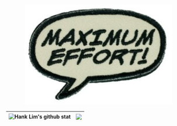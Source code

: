 <p align="center">
  <img src="maximume.png">
</p>
<p align="center">

| <img align="center" src="https://github-readme-stats.vercel.app/api?username=Maximume&show_icons=true&include_all_commits=true&theme=buefy&hide_border=true" alt="Hank Lim's github stat" /> | <img align="center" src="https://github-readme-stats.vercel.app/api/top-langs/?username=Maximume&layout=compact&theme=buefy&hide_border=true" /> |
| ----- | ----- |
